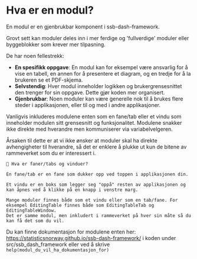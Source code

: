 # Hva er en modul?

En modul er en gjenbrukbar komponent i ssb-dash-framework.

Grovt sett kan moduler deles inn i mer ferdige og 'fullverdige' moduler eller byggeblokker som krever mer tilpasning.

De har noen fellestrekk:
- **En spesifikk oppgave**: En modul kan for eksempel være ansvarlig for å vise en tabell, en annen for å presentere et diagram, og en tredje for å la brukeren se et PDF-skjema.
- **Selvstendig**: Hver modul inneholder logikken og brukergrensesnittet den trenger for sin oppgave. Dette gjør koden mer organisert.
- **Gjenbrukbar**: Noen moduler kan være generelle nok til å brukes flere steder i applikasjonen, eller til og med i andre applikasjoner.

Vanligvis inkluderes modulene enten som en fane/tab eller et vindu som inneholder modulen sitt grensesnitt og funksjonalitet. Modulene snakker ikke direkte med hverandre men kommuniserer via variabelvelgeren.

Årsaken til dette er at vi ikke ønsker at moduler skal ha direkte avhengigheter til hverandre, så det er enklere å plukke ut kun de bitene av rammeverket som du er interessert i.

```
🔎 Hva er faner/tabs og vinduer?

En fane/tab er en fane som dukker opp ved toppen i applikasjonen din.

Et vindu er en boks som legger seg "oppå" resten av applikasjonen og kan åpnes ved å klikke på en knapp i venstre marg.

Mange moduler finnes både som et vindu eller som en tab/fane. For eksempel EditingTable finnes både som EditingTableTab og EditingTableWindow.
Det er samme modul, men inkludert i rammeverket på hver sin måte så du kan få det som du vil.
```

Du kan finne dokumentasjon for modulene enten her: https://statisticsnorway.github.io/ssb-dash-framework/ i koden under src/ssb_dash_framework eller ved å skrive `help(modul_du_vil_ha_dokumentasjon_for)`
